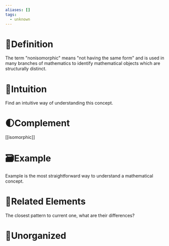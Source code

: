 ```yaml
---
aliases: []
tags:
  - unknown
---
```



# 📝Definition
The term "nonisomorphic" means "not having the same form" and is used in many branches of mathematics to identify mathematical objects which are structurally distinct.

# 🧠Intuition
Find an intuitive way of understanding this concept.

# 🌓Complement
[[isomorphic]]

# 🗃Example
Example is the most straightforward way to understand a mathematical concept.

# 🌱Related Elements
The closest pattern to current one, what are their differences?


# 🍂Unorganized